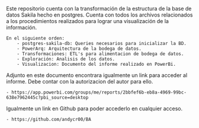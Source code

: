 Este repositorio cuenta con la transformación de la estructura de la base de datos Sakila hecho en postgres. 
Cuenta con todos los archivos relacionados a los procedimientos realizados para lograr una visualización de la información.

```
En el siguiente orden: 
    - postgres-sakila-db: Queries necesarios para inicializar la BD.    
    - PowerArq: Arquitectura de la bodega de datos.
    - Transformaciones: ETL's para alimentacion de bodega de datos.
    - Exploración: Analisis de los datos.
    - Visualizacion: Documento del informe realizado en PowerBi.
```

Adjunto en este documento encontrara igualmente un link para acceder al informe. 
Debe contar con la autorizacion del autor para ello. 

    - https://app.powerbi.com/groups/me/reports/2bbfef6b-eb8a-4969-99bc-638e7962445c?pbi_source=desktop


Igualmente un link en Github para poder accederlo en cualquier acceso.

    - https://github.com/andycr00/BA
